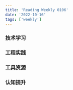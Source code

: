 ```yaml
---
title: 'Reading Weekly 0106'
date: '2022-10-16'
tags: ['weekly']
---
```


### 技术学习

### 工程实践

### 工具资源

### 认知提升
